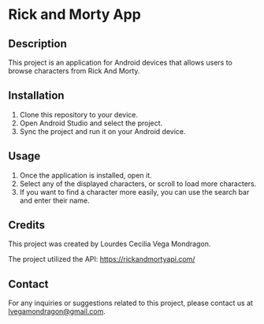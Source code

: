 # Rick and Morty App

## Description

This project is an application for Android devices that allows users to browse characters from Rick And Morty.

## Installation

1. Clone this repository to your device.
2. Open Android Studio and select the project.
3. Sync the project and run it on your Android device.

## Usage

1. Once the application is installed, open it.
2. Select any of the displayed characters, or scroll to load more characters.
3. If you want to find a character more easily, you can use the search bar and enter their name.

## Credits

This project was created by Lourdes Cecilia Vega Mondragon.

The project utilized the API: https://rickandmortyapi.com/

## Contact

For any inquiries or suggestions related to this project, please contact us at lvegamondragon@gmail.com.
